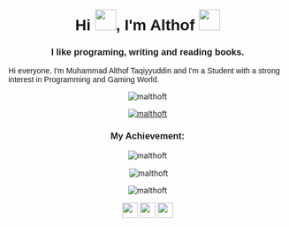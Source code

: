 <h1 align="center" style="font-family: helvetica; font-weight:900;">Hi <img src="https://media.giphy.com/media/hvRJCLFzcasrR4ia7z/giphy.gif" width="38" />, I'm Althof <img src="https://emojis.slackmojis.com/emojis/images/1680554188/65018/cat-roomba-exceptionally-fast.gif?1680554188" width="38" /></h1>
<h3 align="center" style="font-family: helvetica;">I like programing, writing and reading books.</h3>
<p style="font-family:'Gill Sans', 'Gill Sans MT', Calibri, 'Trebuchet MS', sans-serif;">
    Hi everyone, I'm Muhammad Althof Taqiyyuddin and I'm a Student with a strong interest in Programming and Gaming World.
</p>
<p align="center"> <img src="https://komarev.com/ghpvc/?username=malthoft&label=Profile%20views&color=FF79C6&style=flat" alt="malthoft" /> </p>

<p align="center">
    <a href="https://github.com/ryo-ma/github-profile-trophy"><img src="https://github-profile-trophy.vercel.app/?username=malthoft&theme=dracula" alt="malthoft" /></a>
</p>

<h3 align="center" style="font-family: helvetica;">My Achievement:</h3>

<p align="center" align="center"><img src="https://github-readme-stats.vercel.app/api/top-langs?username=malthoft&show_icons=true&theme=dracula&locale=en&layout=compact" alt="malthoft" /></p>

<p align="center">&nbsp;<img align="center" src="https://github-readme-stats.vercel.app/api?username=malthoft&show_icons=true&theme=dracula&locale=en" alt="malthoft" /></p>

<p align="center"><img src="https://github-readme-streak-stats.herokuapp.com/?user=malthoft&theme=github-dark-blue" alt="malthoft" /></p>
<p align="center">
    <a href="https://www.linkedin.com/in/muhammad-althof-taqiyyuddin-6a9815255"><img src="https://emojis.slackmojis.com/emojis/images/1643514111/711/linkedin.png?1643514111" width="28" /></a>
    <a href="https://t.me/"><img src="https://emojis.slackmojis.com/emojis/images/1643514489/4724/telegram.png?1643514489" width="28" /></a>
    <a href="https://www.instagram.com/alt.althof"><img src="https://emojis.slackmojis.com/emojis/images/1643514104/632/instagram.png?1643514104" width="28" /></a>
</p>
</body>
